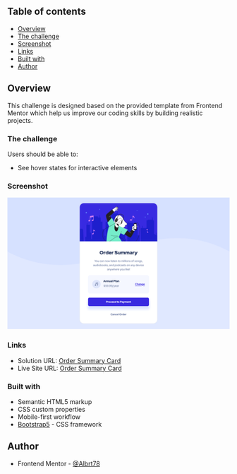 ## Table of contents

-   [Overview](#overview)
-   [The challenge](#the-challenge)
-   [Screenshot](#screenshot)
-   [Links](#links)
-   [Built with](#built-with)
-   [Author](#author)

## Overview

This challenge is designed based on the provided template from Frontend Mentor which help us improve our coding skills by building realistic projects.

### The challenge

Users should be able to:

-   See hover states for interactive elements

### Screenshot

![](./src/Order_Summary_Card_Screenshot.png)

### Links

-   Solution URL: [Order Summary Card](https://github.com/Albrt78/ordersummary.github.io)
-   Live Site URL: [Order Summary Card](https://albrt78.github.io/ordersummary.github.io/)

### Built with

-   Semantic HTML5 markup
-   CSS custom properties
-   Mobile-first workflow
-   [Bootstrap5](https://getbootstrap.com) - CSS framework

## Author

-   Frontend Mentor - [@Albrt78](https://www.frontendmentor.io/profile/Albrt78)
